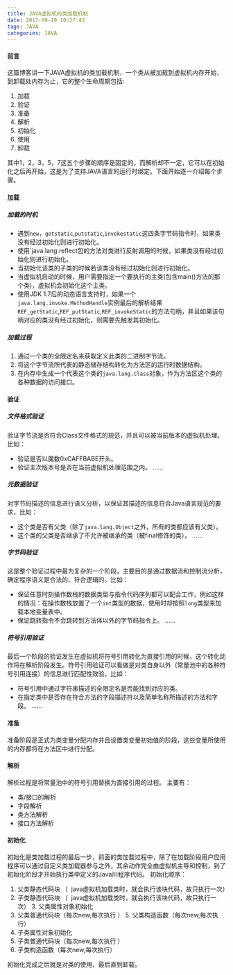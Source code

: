 ```yaml
---
title: JAVA虚拟机的类加载机制
date: 2017-09-19 10:27:43
tags: JAVA
categories: JAVA
---
```

#### 前言
这篇博客讲一下JAVA虚拟机的类加载机制，一个类从被加载到虚拟机内存开始，到卸载处内存为止，它的整个生命周期包括:
1. 加载
2. 验证
3. 准备
4. 解析
5. 初始化
6. 使用
7. 卸载

其中1，2，3，5，7这五个步骤的顺序是固定的，而解析却不一定，它可以在初始化之后再开始，这是为了支持JAVA语言的运行时绑定。下面开始逐一介绍每个步骤。
<!--more-->
#### 加载
##### 加载的时机
+ 遇到`new`，`getstatic`,`putstatic`,`invokestatic`这四条字节码指令时，如果类没有经过初始化则进行初始化。
+ 使用`java.lang.reflect包的方法对类进行反射调用的时候，如果类没有经过初始化则进行初始化。
+ 当初始化该类的子类的时候若该类没有经过初始化则进行初始化。
+ 当虚拟机启动的时候，用户需要指定一个要执行的主类(包含main()方法的那个类)，虚拟机会初始化这个主类。
+ 使用JDK 1.7后的动态语言支持时，如果一个`java.lang.invoke.MethodHandle`实例最后的解析结果`REF_getStatic`,`REF_putStatic`,`REF_invokeStatic`的方法句柄，并且如果该句柄对应的类没有经过初始化，则需要先触发其初始化。

##### 加载过程
1. 通过一个类的全限定名来获取定义此类的二进制字节流。
2. 将这个字节流所代表的静态储存结构转化为方法区的运行时数据结构。
3. 在内存中生成一个代表这个类的`java.lang.Class`对象，作为方法区这个类的各种数据的访问接口。

#### 验证
##### 文件格式验证
验证字节流是否符合Class文件格式的规范，并且可以被当前版本的虚拟机处理。比如：
+ 验证是否以魔数0xCAFFBABE开头。
+ 验证主次版本号是否在当前虚拟机处理范围之内。
......

##### 元数据验证
对字节码描述的信息进行语义分析，以保证其描述的信息符合Java语言规范的要求，比如：
+ 这个类是否有父类（除了`java.lang.Object`之外，所有的类都应该有父类）。
+ 这个类的父类是否继承了不允许被继承的类（被final修饰的类）。
......

##### 字节码验证
这是整个验证过程中最为复杂的一个阶段，主要目的是通过数据流和控制流分析，确定程序语义是合法的、符合逻辑的。比如：
+ 保证任意时刻操作数栈的数据类型与指令代码序列都可以配合工作，例如这样的情况：在操作数栈放置了一个`int`类型的数据，使用时却按照`long`类型来加载本地变量表中。
+ 保证跳转指令不会跳转到方法体以外的字节码指令上。
......

##### 符号引用验证
最后一个阶段的验证发生在虚拟机将符号引用转化为直接引用的时候，这个转化动作将在解析阶段发生。符号引用验证可以看做是对类自身以外（常量池中的各种符号引用连接）的信息进行匹配性效验，比如：
+ 符号引用中通过字符串描述的全限定名是否能找到对应的类。
+ 在指定类中是否存在符合方法的字段描述符以及简单名称所描述的方法和字段。
......

#### 准备
准备阶段是正式为类变量分配内存并且设置类变量初始值的阶段，这些变量所使用的内存都将在方法区中进行分配。

#### 解析
解析过程是将常量池中的符号引用替换为直接引用的过程。
主要有：
+ 类/接口的解析
+ 字段解析
+ 类方法解析
+ 接口方法解析

#### 初始化
初始化是类加载过程的最后一步，前面的类加载过程中，除了在加载阶段用户应用程序可以通过自定义类加载器参与之外，其余动作完全由虚拟机主导和控制，到了初始化阶段才开始执行类中定义的Java川程序代码。
初始化顺序：
1. 父类静态代码块 （  java虚拟机加载类时，就会执行该块代码，故只执行一次）
2. 子类静态代码块 （  java虚拟机加载类时，就会执行该块代码，故只执行一次）
3. 父类属性对象初始化
4. 父类普通代码块（每次new,每次执行 ）
5. 父类构造函数（每次new,每次执行）
6. 子类属性对象初始化
7. 子类普通代码块（每次new,每次执行 ）
8. 子类构造函数（每次new,每次执行）

初始化完成之后就是对类的使用，最后直到卸载。



















